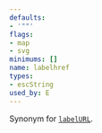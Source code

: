 ```yaml
---
defaults:
- '""'
flags:
- map
- svg
minimums: []
name: labelhref
types:
- escString
used_by: E
---
```

Synonym for [`labelURL`](#d:labelURL).
